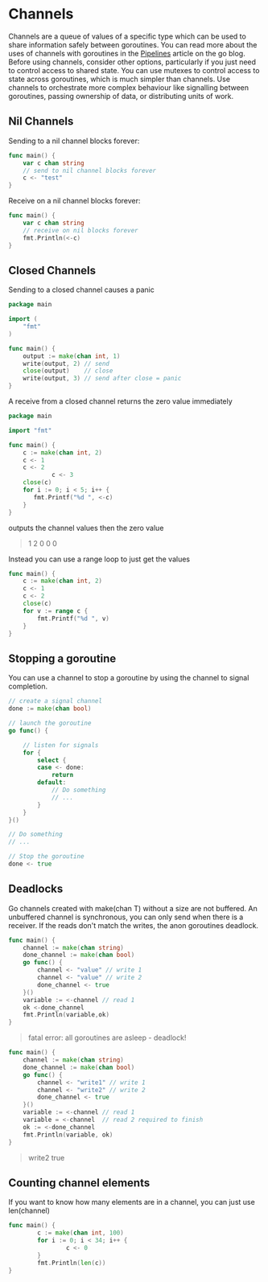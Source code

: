 # Channels

Channels are a queue of values of a specific type which can be used to share information safely between goroutines. You can read more about the uses of channels with goroutines in the [Pipelines](https://blog.golang.org/pipelines) article on the go blog. Before using channels, consider other options, particularly if you just need to control access to shared state. You can use mutexes to control access to state across goroutines, which is much simpler than channels. Use channels to orchestrate more complex behaviour like signalling between goroutines, passing ownership of data, or distributing units of work.

## Nil Channels

Sending to a nil channel blocks forever:

```go
func main() {
    var c chan string
    // send to nil channel blocks forever
    c <- "test" 
}
```

Receive on a nil channel blocks forever:

```go
func main() {
    var c chan string
    // receive on nil blocks forever
    fmt.Println(<-c) 
}
```

## Closed Channels

Sending to a closed channel causes a panic

```go
package main

import (
    "fmt"
)

func main() {
    output := make(chan int, 1)
    write(output, 2) // send 
    close(output)    // close 
    write(output, 3) // send after close = panic
}
```

A receive from a closed channel returns the zero value immediately

```go
package main

import "fmt"

func main() {
    c := make(chan int, 2)
    c <- 1
    c <- 2
            c <- 3
    close(c)
    for i := 0; i < 5; i++ {
       fmt.Printf("%d ", <-c) 
    }
}
```

outputs the channel values then the zero value

> 1 2 0 0 0

Instead you can use a range loop to just get the values

```go
func main() {
    c := make(chan int, 2)
    c <- 1
    c <- 2
    close(c)
    for v := range c {
        fmt.Printf("%d ", v)
    }
}
```

## Stopping a goroutine

You can use a channel to stop a goroutine by using the channel to signal completion.

```go
// create a signal channel 
done := make(chan bool)

// launch the goroutine 
go func() {

    // listen for signals
    for {
        select {
        case <- done:
            return
        default:
            // Do something
            // ...
        }
    }
}()

// Do something
// ... 

// Stop the goroutine
done <- true
```

## Deadlocks

Go channels created with make\(chan T\) without a size are not buffered. An unbuffered channel is synchronous, you can only send when there is a receiver. If the reads don't match the writes, the anon goroutines deadlock.

```go
func main() {
    channel := make(chan string)
    done_channel := make(chan bool)
    go func() {
        channel <- "value" // write 1
        channel <- "value" // write 2
        done_channel <- true
    }()
    variable := <-channel // read 1    
    ok <-done_channel
    fmt.Println(variable,ok)
}
```

> fatal error: all goroutines are asleep - deadlock!

```go
func main() {
    channel := make(chan string)
    done_channel := make(chan bool)
    go func() {
        channel <- "write1" // write 1
        channel <- "write2" // write 2
        done_channel <- true
    }()
    variable := <-channel // read 1
    variable = <-channel  // read 2 required to finish
    ok := <-done_channel
    fmt.Println(variable, ok)
}
```

> write2 true

## Counting channel elements

If you want to know how many elements are in a channel, you can just use len\(channel\)

```go
func main() {
        c := make(chan int, 100)
        for i := 0; i < 34; i++ {
                c <- 0
        }
        fmt.Println(len(c))
}
```



